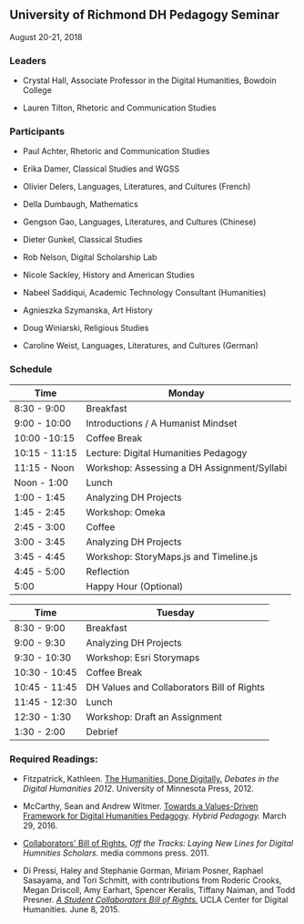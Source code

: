 
## University of Richmond DH Pedagogy Seminar

August 20-21, 2018

### **Leaders**

- Crystal Hall, Associate Professor in the Digital Humanities, Bowdoin
College

- Lauren Tilton, Rhetoric and Communication Studies

### **Participants**

-   Paul Achter, Rhetoric and Communication Studies

-   Erika Damer, Classical Studies and WGSS

-   Olivier Delers, Languages, Literatures, and Cultures (French)

-   Della Dumbaugh, Mathematics

-   Gengson Gao, Languages, Literatures, and Cultures (Chinese)

-   Dieter Gunkel, Classical Studies

-   Rob Nelson, Digital Scholarship Lab

-   Nicole Sackley, History and American Studies

-   Nabeel Saddiqui, Academic Technology Consultant (Humanities)

-   Agnieszka Szymanska, Art History

-   Doug Winiarski, Religious Studies

-   Caroline Weist, Languages, Literatures, and Cultures (German)

### Schedule

Time | Monday
 --- | --- 
  8:30 - 9:00    | Breakfast
  9:00 - 10:00   | Introductions / A Humanist Mindset
  10:00 -10:15   | Coffee Break
  10:15 - 11:15  | Lecture: Digital Humanities Pedagogy
  11:15 - Noon   | Workshop: Assessing a DH Assignment/Syllabi
  Noon - 1:00    | Lunch
  1:00 - 1:45    | Analyzing DH Projects
  1:45 - 2:45    | Workshop: Omeka
  2:45 - 3:00    | Coffee
  3:00 - 3:45    | Analyzing DH Projects
  3:45 - 4:45    | Workshop: StoryMaps.js and Timeline.js
  4:45 - 5:00    | Reflection
  5:00           | Happy Hour (Optional)


Time | Tuesday
 --- | --- 
  8:30 - 9:00    | Breakfast
  9:00 - 9:30    |  Analyzing DH Projects
  9:30 - 10:30   | Workshop: Esri Storymaps
  10:30 - 10:45  |  Coffee Break
  10:45 - 11:45  |  DH Values and Collaborators Bill of Rights
  11:45 - 12:30  |  Lunch
  12:30 - 1:30   |  Workshop: Draft an Assignment
  1:30 - 2:00    |  Debrief

### **Required Readings:**

-   Fitzpatrick, Kathleen. [The Humanities, Done Digitally.](http://dhdebates.gc.cuny.edu/debates/text/30) *Debates in the Digital Humanities* *2012*. University of Minnesota Press, 2012.

-   McCarthy, Sean and Andrew Witmer. [Towards a Values-Driven Framework for Digital Humanities Pedagogy](https://hybridpedagogy.org/values-driven-framework-digital-humanities-pedagogy/). *Hybrid Pedagogy.* March 29, 2016.

-  [Collaborators' Bill of Rights.](http://mcpress.media-commons.org/offthetracks/part-one-models-for-collaboration-career-paths-acquiring-institutional-support-and-transformation-in-the-field/a-collaboration/collaborators%E2%80%99-bill-of-rights/) *Off the Tracks: Laying New Lines for Digital Humnities Scholars.* media commons press. 2011.

-   Di Pressi, Haley and Stephanie Gorman, Miriam Posner, Raphael Sasayama, and Tori Schmitt, 
with contributions from Roderic  Crooks, Megan Driscoll, Amy Earhart, Spencer Keralis, Tiffany Naiman, 
and Todd Presner. [*A Student Collaborators Bill of Rights.*](https://cdh.ucla.edu/news/a-student-collaborators-bill-of-rights/) UCLA Center for Digital Humanities. June 8, 2015.


